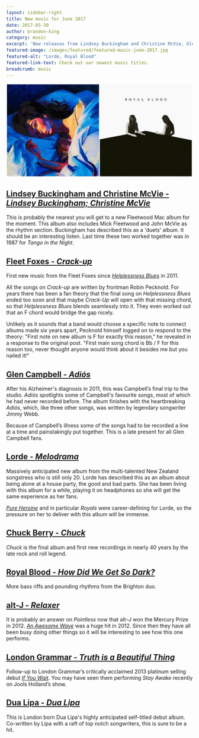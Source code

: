 ```yaml
---
layout: sidebar-right
title: New music for June 2017
date: 2017-05-30
author: brandon-king
category: music
excerpt: 'New releases from Lindsey Buckingham and Christine McVie, Glen Campbell, Lorde and many more'
featured-image: /images/featured/featured-music-june-2017.jpg
featured-alt: "Lorde, Royal Blood"
featured-link-text: Check out our newest music titles.
breadcrumb: music
---
```


![Lorde, Royal Blood](/images/featured/featured-music-june-2017.jpg)

## [Lindsey Buckingham and Christine McVie - <cite>Lindsey Buckingham; Christine McVie</cite>](https://suffolk.spydus.co.uk/cgi-bin/spydus.exe/ENQ/OPAC/BIBENQ?BRN=2188099)

This is probably the nearest you will get to a new Fleetwood Mac album for the moment. This album also includes Mick Fleetwood and John McVie as the rhythm section. Buckingham has described this as a 'duets' album. It should be an interesting listen. Last time these two worked together was in 1987 for <cite>Tango in the Night</cite>.

## [Fleet Foxes - <cite>Crack-up</cite>](https://suffolk.spydus.co.uk/cgi-bin/spydus.exe/ENQ/OPAC/BIBENQ?BRN=2169853)

First new music from the Fleet Foxes since [<cite>Helplessness Blues</cite>](https://suffolk.spydus.co.uk/cgi-bin/spydus.exe/ENQ/OPAC/BIBENQ?BRN=845883) in 2011.

All the songs on <cite>Crack-up</cite> are written by frontman Robin Pecknold. For years there has been a fan theory that the final song on <cite>Helplessness Blues</cite> ended too soon and that maybe <cite>Crack-Up</cite> will open with that missing chord, so that <cite>Helplessness Blues</cite> blends seamlessly into it. They even worked out that an F chord would bridge the gap nicely.

Unlikely as it sounds that a band would choose a specific note to connect albums made six years apart, Pecknold himself logged on to respond to the theory: "First note on new album is F for exactly this reason," he revealed in a response to the original post. "First main song chord is Bb / F for this reason too, never thought anyone would think about it besides me but you nailed it!"

## [Glen Campbell - <cite>Adiós</cite>](https://suffolk.spydus.co.uk/cgi-bin/spydus.exe/ENQ/OPAC/BIBENQ?BRN=2189705)

After his Alzheimer's diagnosis in 2011, this was Campbell’s final trip to the studio. <cite>Adiós</cite> spotlights some of Campbell's favourite songs, most of which he had never recorded before. The album finishes with the heartbreaking <cite>Adiós</cite>, which, like three other songs, was written by legendary songwriter Jimmy Webb.

Because of Campbell’s illness some of the songs had to be recorded a line at a time and painstakingly put together. This is a late present for all Glen Campbell fans.

## [Lorde - <cite>Melodrama</cite>](https://suffolk.spydus.co.uk/cgi-bin/spydus.exe/ENQ/OPAC/BIBENQ?BRN=2170956)

Massively anticipated new album from the multi-talented New Zealand songstress who is still only 20. Lorde has described this as an album about being alone at a house party, the good and bad parts. She has been living with this album for a while, playing it on headphones so she will get the same experience as her fans.

[<cite>Pure Heroine</cite>](https://suffolk.spydus.co.uk/cgi-bin/spydus.exe/ENQ/OPAC/BIBENQ?BRN=1492908) and in particular <cite>Royals</cite> were career-defining for Lorde, so the pressure on her to deliver with this album will be immense.

## [Chuck Berry - <cite>Chuck</cite>](https://suffolk.spydus.co.uk/cgi-bin/spydus.exe/ENQ/OPAC/BIBENQ?BRN=2178656)

<cite>Chuck</cite> is the final album and first new recordings in nearly 40 years by the late rock and roll legend.

## [Royal Blood - <cite>How Did We Get So Dark?</cite>](https://suffolk.spydus.co.uk/cgi-bin/spydus.exe/ENQ/OPAC/BIBENQ?BRN=2188941)

More bass riffs and pounding rhythms from the Brighton duo.

## [alt-J - <cite>Relaxer</cite>](https://suffolk.spydus.co.uk/cgi-bin/spydus.exe/ENQ/OPAC/BIBENQ?BRN=2172518)

It is probably an answer on <cite>Pointless</cite> now that alt–J won the Mercury Prize in 2012. [<cite>An Awesome Wave</cite>](https://suffolk.spydus.co.uk/cgi-bin/spydus.exe/ENQ/OPAC/BIBENQ?BRN=1312719) was a huge hit in 2012. Since then they have all been busy doing other things so it will be interesting to see how this one performs.

## [London Grammar - <cite>Truth is a Beautiful Thing</cite>](https://suffolk.spydus.co.uk/cgi-bin/spydus.exe/ENQ/OPAC/BIBENQ?BRN=2180369)

Follow-up to London Grammar’s critically acclaimed 2013 platinum selling debut [<cite>If You Wait</cite>](https://suffolk.spydus.co.uk/cgi-bin/spydus.exe/ENQ/OPAC/BIBENQ?BRN=1470967). You may have seen them performing <cite>Stay Awake</cite> recently on Jools Holland’s show.

## [Dua Lipa - <cite>Dua Lipa</cite>](https://suffolk.spydus.co.uk/cgi-bin/spydus.exe/ENQ/OPAC/BIBENQ?BRN=2196262)

This is London born Dua Lipa's highly anticipated self-titled debut album. Co-written by Lipa with a raft of top notch songwriters, this is sure to be a hit.
